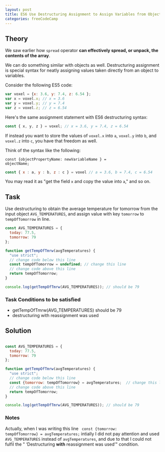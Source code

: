 ```yaml
---
layout: post
title: ES6 Use Destructuring Assignment to Assign Variables from Objects
categories: freeCodeCamp
---
```


## Theory
We saw earlier how <code>spread</code> operator **can effectively spread, or unpack, the contents of the array**.

We can do something similar with objects as well. Destructuring assignment is special syntax for neatly assigning values taken directly from an object to variables.

Consider the following ES5 code:

```js
var voxel = {x: 3.6, y: 7.4, z: 6.54 };
var x = voxel.x; // x = 3.6
var y = voxel.y; // y = 7.4
var z = voxel.z; // z = 6.54
```
Here's the same assignment statement with ES6 destructuring syntax:

```js
const { x, y, z } = voxel; // x = 3.6, y = 7.4, z = 6.54
```

If instead you want to store the values of <code>voxel.x</code> into <code>a</code>, <code>voxel.y</code> into <code>b</code>, and <code>voxel.z</code> into <code>c</code>, you have that freedom as well.

Think of the syntax like the following:

<code>const {objectPropertyName: newVariableName } = objectName;</code>

```js
const { x : a, y : b, z : c } = voxel // a = 3.6, b = 7.4, c = 6.54
```

You may read it as "get the field <code>x</code> and copy the value into <code>a</code>," and so on.


## Task
Use destructuring to obtain the average temperature for tomorrow from the input object <code>AVG_TEMPERATURES</code>, and assign value with key <code>tomorrow</code> to <code>tempOfTomorrow</code> in line.

```js
const AVG_TEMPERATURES = {
  today: 77.5,
  tomorrow: 79
};

function getTempOfTmrw(avgTemperatures) {
  "use strict";
  // change code below this line
  const tempOfTomorrow = undefined; // change this line
  // change code above this line
  return tempOfTomorrow;
}

console.log(getTempOfTmrw(AVG_TEMPERATURES)); // should be 79
```

### Task Conditions to be satisfied
- getTempOfTmrw(AVG_TEMPERATURES) should be 79
- destructuring with reassignment was used

## Solution
```javascript

const AVG_TEMPERATURES = {
  today: 77.5,
  tomorrow: 79
};

function getTempOfTmrw(avgTemperatures) {
  "use strict";
  // change code below this line
  const {tomorrow: tempOfTomorrow} = avgTemperatures;  // change this line
  // change code above this line
  return tempOfTomorrow;
}

console.log(getTempOfTmrw(AVG_TEMPERATURES)); // should be 79

```

### Notes
Actually, when I was writing this line <code> const {tomorrow: tempOfTomorrow} = avgTemperatures;</code> intially I did not pay attention and used <code>AVG_TEMPERATURES</code> instead of <code>avgTemperatures</code>, and due to that I could not fulfil the " ‘Destructuring **with** reassignment was used’" condition.  